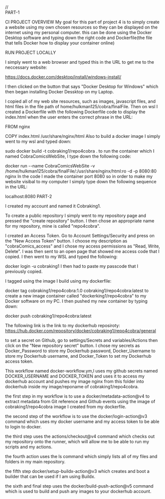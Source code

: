 //    
PART-1

CI PROJECT OVERVIEW
My goal for this part of project 4 is to simply create a website using my own chosen resources so they can be displayed on the internet using my personal computer. this can be done using the Docker Desktop software and typing down the right code and Dockerfile(the file that tells Docker how to display your container online)

RUN PROJECT LOCALLY

I simply went to a web browser and typed this in the URL to get me to the neccessary website:

https://docs.docker.com/desktop/install/windows-install/

I then clicked on the button that says "Docker Desktop for Windows" which then began installing Docker Dessktop on my Laptop.

I copied all of my web site resources, such as images, javascript files, and html files in the file path of home/hulkman125/cobra/finalFile. Then on wsl I created a Dockerfile with the following Dockerfile code to display the index.html when the user enters the correct phrase in the URL:

   FROM nginx

   COPY index.html /usr/share/nginx/html
Also to build a docker image I simply went to my wsl and typed down:

  sudo docker build -t cobraking1/repo4cobra .
to run the container which I named CobraComicsWebSite, I type down the following code:

   docker run --name CobraComicsWebSite -v /home/hulkman125/cobra/finalFile/:/usr/share/nginx/html:ro -d -p 8080:80 nginx
In the code I made the container port 8080 so in order to make my website visibal to my computer I simply type down the following sequence in the URL:

   localhost:8080
PART-2

I created my account and named it Cobraking1.

To create a public repository I simply went to my repository page and pressed the "create repository" button. I then chose an appropriate name for my repository, mine is called "repo4cobra".

I created an Access Token. Go to Account Settings/Security and press on the "New Access Token" button. I choose my description as "cobraComics_access" and I chose my access permissions as "Read, Write, Delete". I was then sent to an open page that showed me access code that I copied. I then went to my WSL and typed the following:

 docker login -u cobraking1
I then had to paste my passcode that I previously copied.

I tagged using the image I build using my dockerfile:

   docker tag cobraking1/repo4cobra:1.0 cobraking1/repo4cobra:latest
to create a new image container called "dockerking1/repo4cobra" to my Docker software on my PC. I then pushed my new container by typing down:

docker push cobraking1/repo4cobra:latest

The following link is the link to my dockerhub reposiroty: https://hub.docker.com/repository/docker/cobraking1/repo4cobra/general

to set a secret on Github, go to settings/Secrets and variables/Actions then click on the "New repository secret" button. I chose my secrets as Docker_Password to store my Dockerhub password, Docker_Username to store my Dockerhub username, and Docker_Token to set my Dockerhub access token.

This workflow named docker-workflow.ym,l uses my github secrets named DOCKER_USERNAME and DOCKER_TOKEN and uses it to access my dockerhub account and pushes my image nginx from this folder into dockerhub inside my image/reponame of cobraking1/repo4cobra.

the first step in my workflow is to use a docker/metadata-action@v4 to extract metadata from Git reference and Github events using the image of cobraking1/repo4cobra image I created from my dockerfile.

the second step of the workflow is to use the docker/login-action@v3 command which uses my docker username and my access token to be able to login to docker.

the third step uses the actions/checkout@v4 command which checks out my repository onto the runner, which will allow me to be able to run my scripts and my actions.

the fourth action uses the ls command which simply lists all of my files and folders in my main repository.

the fifth step docker/setup-buildx-action@v3 which creates and boot a builder that can be used if I am using Buildx.

the sixth and final step uses the docker/build-push-action@v5 command which is used to build and push any images to your dockerhub account.
